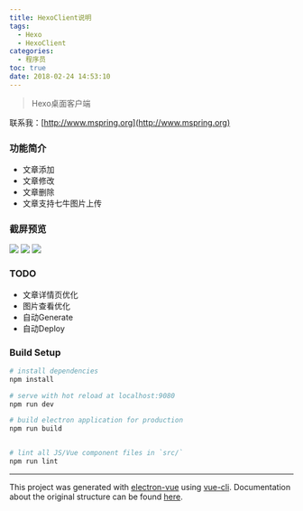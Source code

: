 ```yaml
---
title: HexoClient说明
tags:
  - Hexo
  - HexoClient
categories:
  - 程序员
toc: true
date: 2018-02-24 14:53:10
---
```


> Hexo桌面客户端

联系我：[http://www.mspring.org](http://www.mspring.org)

### 功能简介
- 文章添加
- 文章修改
- 文章删除
- 文章支持七牛图片上传

### 截屏预览
![](https://file.mspring.org/images/blog/66e3d556553c271fa6bbdd8ee6c02fe7!detail)
![](https://file.mspring.org/images/blog/f2226b4d4256554c4b253af9f8b2e260!detail)
![](https://file.mspring.org/images/blog/d24d7e4cbced83fa8d34268282dc8fb3!detail)

### TODO
- 文章详情页优化
- 图片查看优化
- 自动Generate
- 自动Deploy

### Build Setup

``` bash
# install dependencies
npm install

# serve with hot reload at localhost:9080
npm run dev

# build electron application for production
npm run build


# lint all JS/Vue component files in `src/`
npm run lint

```

---

This project was generated with [electron-vue](https://github.com/SimulatedGREG/electron-vue) using [vue-cli](https://github.com/vuejs/vue-cli). Documentation about the original structure can be found [here](https://simulatedgreg.gitbooks.io/electron-vue/content/index.html).
